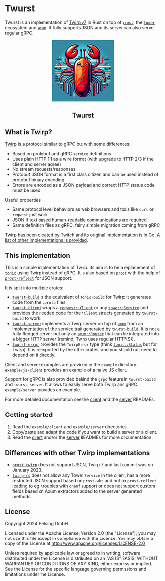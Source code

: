 # Twurst

Twurst is an implementation of [Twirp v7](https://twitchtv.github.io/twirp/docs/spec_v7.html) in Rust
on top of [`prost`](https://docs.rs/prost/), the [`tower`](https://docs.rs/tower) ecosystem and [`axum`](https://docs.rs/axum).
It fully supports JSON and its server can also serve regular gRPC.

<div align="center">
    <img src="docs/img/twurst.png" alt="Twurst logo" width="200px" height="auto" />
    <h2>Twurst</h2>
</div>

## What is Twirp?

[Twirp](https://twitchtv.github.io/twirp/docs/spec_v7.html) is a protocol similar to gRPC but with some differences:
- Based on protobuf and gRPC `service` definitions
- Uses plain HTTP 1.1 as a wire format (with upgrade to HTTP 2/3 if the client and server agree)
- No stream requests/responses
- Protobuf JSON format is a first class citizen and can be used instead of protobuf binary encoding
- Errors are encoded as a JSON payload and correct HTTP status code must be used

Useful properties:
- Same protocol level behaviors as web browsers and tools like `curl` or `reqwest` just work
- JSON if text based human-readable communications are required
- Same definition files as gRPC, fairly simple migration coming from gRPC

Twirp has been created by Twitch and its [original implementation](https://github.com/twitchtv/twirp) is in Go.
A [list of other implementations is provided](https://github.com/twitchtv/twirp?tab=readme-ov-file#implementations-in-other-languages).

## This implementation

This is a simple implementation of Twirp.
Its aim is to be a replacement of [`tonic`](https://docs.rs/tonic/) using Twirp instead of gRPC.
It is also based on [`prost`](https://docs.rs/prost/) with the help of [`prost-reflect`](https://docs.rs/prost-reflect/) for JSON support.

It is split into multiple crates:
- [`twurst-build`](./build) is the equivalent of `tonic-build` for Twirp: it generates code from the `.proto` files.
- [`twurst-client`](./client) wraps a [`reqwest::Client`](https://docs.rs/reqwest/latest/reqwest/struct.Client.html) or any [`tower::Service`](https://docs.rs/tower/latest/tower/trait.Service.html)
  and provides the needed code for the `*Client` structs generated by `twurst-build` to work.
- [`twurst-server`](./server) implements a Twirp server on top of [`axum`](https://docs.rs/axum/) from an implementation of the service trait generated by `twurst-build`.
  It is not a fully fledged server but only an [`axum::Router`](https://docs.rs/axum/latest/axum/struct.Router.html) that can be integrated into a bigger HTTP server
  (remind, Twirp uses regular HTTP(S)).
- [`twurst-error`](./error) provides the `TwirpError` type (think [`tonic::Status`](https://docs.rs/tonic/latest/tonic/struct.Status.html) but for Twirp).
  It is reexported by the other crates, and you should not need to depend on it directly.

Client and server examples are provided in the `example` directory.
`example/js-client` provides an example of a naive JS client.

Support for gRPC is also provided behind the `grpc` feature in `twurst-build` and `twurst-server`.
It allows to easily serve both Twirp and gRPC.
`example/server` provides an example.

For more detailed documentation see the [client](./client) and the [server](./server) READMEs.

## Getting started

1. Read the `example/client` and `example/server` directories.
2. Copy/paste and adapt the code if you want to build a server or a client.
3. Read the [client](./client) and/or the [server](./server) READMEs for more documentation.

## Differences with other Twirp implementations
- [`prost_twirp`](https://docs.rs/prost-twirp) does not support JSON, Twirp 7 and last commit was on January 2023.
- [`twirp-rs`](https://github.com/github/twirp-rs) does not allow any Tower `Service` in the client, has a more restricted JSON support based on `prost-wkt` and not on `prost-reflect` leading to eg. troubles with [`oneOf` support](https://github.com/fdeantoni/prost-wkt?tab=readme-ov-file#oneof-types) or does not support custom fields based on Axum extractors added to the server generated methods.

## License

Copyright 2024 Helsing GmbH

Licensed under the Apache License, Version 2.0 (the "License"); you may not use this file except in compliance with the License.
You may obtain a copy of the License at <http://www.apache.org/licenses/LICENSE-2.0>

Unless required by applicable law or agreed to in writing, software distributed under the License is distributed on an "AS IS" BASIS, WITHOUT WARRANTIES OR CONDITIONS OF ANY KIND, either express or implied.
See the License for the specific language governing permissions and limitations under the License.
